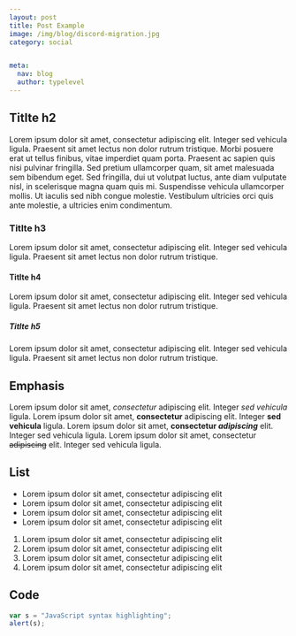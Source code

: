 ```yaml
---
layout: post
title: Post Example
image: /img/blog/discord-migration.jpg
category: social


meta:
  nav: blog
  author: typelevel
---
```


## Titlte h2

Lorem ipsum dolor sit amet, consectetur adipiscing elit. Integer sed vehicula ligula. Praesent sit amet lectus non dolor rutrum tristique. Morbi posuere erat ut tellus finibus, vitae imperdiet quam porta. Praesent ac sapien quis nisi pulvinar fringilla. Sed pretium ullamcorper quam, sit amet malesuada sem bibendum eget. Sed fringilla, dui ut volutpat luctus, ante diam vulputate nisl, in scelerisque magna quam quis mi. Suspendisse vehicula ullamcorper mollis. Ut iaculis sed nibh congue molestie. Vestibulum ultricies orci quis ante molestie, a ultricies enim condimentum.


### Titlte h3

Lorem ipsum dolor sit amet, consectetur adipiscing elit. Integer sed vehicula ligula. Praesent sit amet lectus non dolor rutrum tristique.

#### Titlte h4

Lorem ipsum dolor sit amet, consectetur adipiscing elit. Integer sed vehicula ligula. Praesent sit amet lectus non dolor rutrum tristique.

##### Titlte h5

Lorem ipsum dolor sit amet, consectetur adipiscing elit. Integer sed vehicula ligula. Praesent sit amet lectus non dolor rutrum tristique.

## Emphasis

Lorem ipsum dolor sit amet, *consectetur* adipiscing elit. Integer _sed vehicula_ ligula. Lorem ipsum dolor sit amet, **consectetur** adipiscing elit. Integer __sed vehicula__ ligula. Lorem ipsum dolor sit amet, **consectetur _adipiscing_** elit. Integer sed vehicula ligula. Lorem ipsum dolor sit amet, consectetur ~~adipiscing~~ elit. Integer sed vehicula ligula.

## List

- Lorem ipsum dolor sit amet, consectetur adipiscing elit
- Lorem ipsum dolor sit amet, consectetur adipiscing elit
- Lorem ipsum dolor sit amet, consectetur adipiscing elit
- Lorem ipsum dolor sit amet, consectetur adipiscing elit

1. Lorem ipsum dolor sit amet, consectetur adipiscing elit
2. Lorem ipsum dolor sit amet, consectetur adipiscing elit
3. Lorem ipsum dolor sit amet, consectetur adipiscing elit
4. Lorem ipsum dolor sit amet, consectetur adipiscing elit

## Code

```javascript
var s = "JavaScript syntax highlighting";
alert(s);
```
